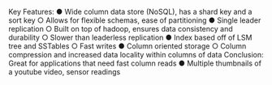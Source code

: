 Key Features: ● Wide column data store (NoSQL), has a shard key and a sort key ○ Allows for flexible schemas, ease of partitioning ● Single leader replication ○ Built on top of hadoop, ensures data consistency and durability ○ Slower than leaderless replication ● Index based off of LSM tree and SSTables ○ Fast writes ● Column oriented storage ○ Column compression and increased data locality within columns of data Conclusion: Great for applications that need fast column reads ● Multiple thumbnails of a youtube video, sensor readings
